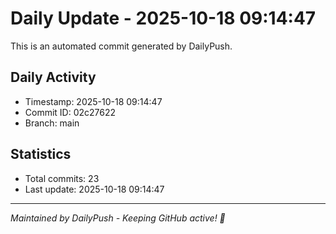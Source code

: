 # Daily Update - 2025-10-18 09:14:47

This is an automated commit generated by DailyPush.

## Daily Activity
- Timestamp: 2025-10-18 09:14:47
- Commit ID: 02c27622
- Branch: main

## Statistics
- Total commits: 23
- Last update: 2025-10-18 09:14:47

---
*Maintained by DailyPush - Keeping GitHub active! 🚀*

